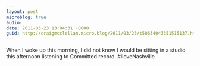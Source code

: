 ```yaml
---
layout: post
microblog: true
audio: 
date: 2011-03-23 13:04:31 -0600
guid: http://craigmcclellan.micro.blog/2011/03/23/t50634043351515137.html
---
```

When I woke up this morning, I did not know I would be sitting in a studio this afternoon listening to Committed record. #IloveNashville
